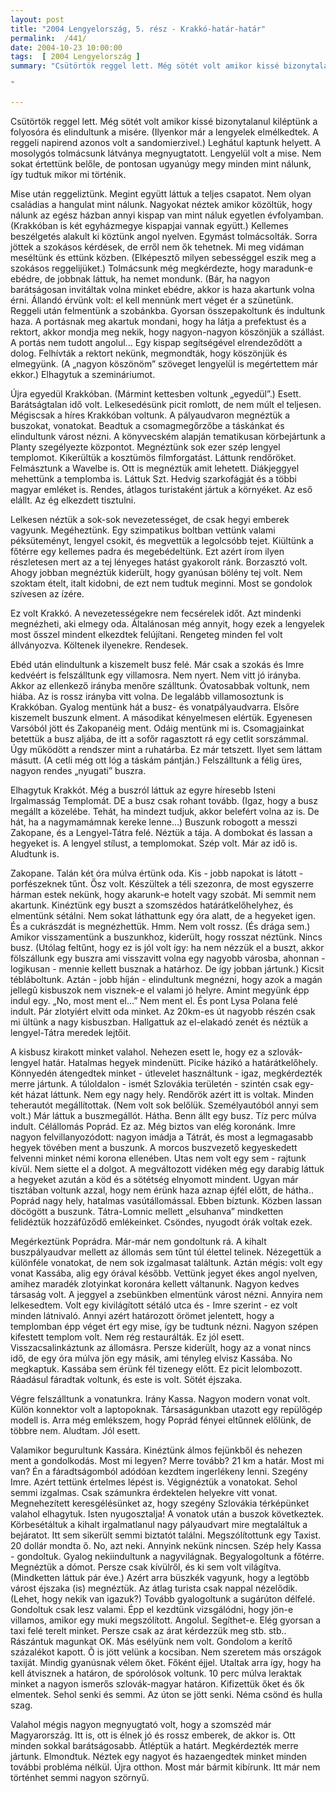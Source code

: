 ```yaml
---
layout: post
title: "2004 Lengyelország, 5. rész - Krakkó-határ-határ"
permalink:  /441/ 
date: 2004-10-23 10:00:00
tags:  [ 2004 Lengyelország ] 
summary: "Csütörtök reggel lett. Még sötét volt amikor kissé bizonytalanul kiléptünk a folyosóra és elindultunk a misére. (Ilyenkor már a lengyelek elmélkedtek. A reggeli napirend azonos volt a sandomierzivel.) Leghátul kaptunk helyett. A mosolygós tolmácsunk látványa megnyugtatott. Lengyelül volt a mise. Nem sokat értettünk belőle, de pontosan ugyanúgy megy minden mint nálunk, így tudtuk mikor mi történik.

"

---
```

Csütörtök reggel lett. Még sötét volt amikor kissé bizonytalanul kiléptünk a folyosóra és elindultunk a misére. (Ilyenkor már a lengyelek elmélkedtek. A reggeli napirend azonos volt a sandomierzivel.) Leghátul kaptunk helyett. A mosolygós tolmácsunk látványa megnyugtatott. Lengyelül volt a mise. Nem sokat értettünk belőle, de pontosan ugyanúgy megy minden mint nálunk, így tudtuk mikor mi történik.

Mise után reggeliztünk. Megint együtt láttuk a teljes csapatot. Nem olyan családias a hangulat mint nálunk. Nagyokat néztek amikor közöltük, hogy nálunk az egész házban annyi kispap van mint náluk egyetlen évfolyamban. (Krakkóban is két egyházmegye kispapjai vannak együtt.) Kellemes beszélgetés alakult ki köztünk angol nyelven. Egymást tolmácsolták. Sorra jöttek a szokásos kérdések, de erről nem ők tehetnek. Mi meg vidáman meséltünk és ettünk közben. (Elképesztő milyen sebességgel eszik meg a szokásos reggelijüket.) Tolmácsunk még megkérdezte, hogy maradunk-e ebédre, de jobbnak láttuk, ha nemet mondunk. (Bár, ha nagyon barátságosan invitáltak volna minket ebédre, akkor is haza akartunk volna érni. Állandó érvünk volt: el kell mennünk mert véget ér a szünetünk. Reggeli után felmentünk a szobánkba. Gyorsan összepakoltunk és indultunk haza. A portásnak meg akartuk mondani, hogy ha látja a prefektust és a rektort, akkor mondja meg nekik, hogy nagyon-nagyon köszönjük a szállást. A portás nem tudott angolul... Egy kispap segítségével elrendeződött a dolog. Felhívták a rektort nekünk, megmondták, hogy köszönjük és elmegyünk. (A „nagyon köszönöm” szöveget lengyelül is megértettem már ekkor.) Elhagytuk a szemináriumot.

Újra egyedül Krakkóban. (Mármint kettesben voltunk „egyedül”.) Esett. Barátságtalan idő volt. Lelkesedésünk picit romlott, de nem múlt el teljesen. Mégiscsak a híres Krakkóban voltunk. A pályaudvaron megnéztük a buszokat, vonatokat. Beadtuk a csomagmegőrzőbe a táskánkat és elindultunk várost nézni. A könyvecském alapján tematikusan körbejártunk a Planty szegélyezte központot. Megnéztünk sok ezer szép lengyel templomot. Kikerültük a kosztümös filmforgatást. Láttunk rendőröket. Felmásztunk a Wavelbe is. Ott is megnéztük amit lehetett. Diákjeggyel mehettünk a templomba is. Láttuk Szt. Hedvig szarkofágját és a többi magyar emléket is. Rendes, átlagos turistaként jártuk a környéket. Az eső elállt. Az ég elkezdett tisztulni.

Lelkesen néztük a sok-sok nevezetességet, de csak hegyi emberek vagyunk. Megéheztünk. Egy szimpatikus boltban vettünk valami péksüteményt, lengyel csokit, és megvettük a legolcsóbb tejet. Kiültünk a főtérre egy kellemes padra és megebédeltünk. Ezt azért írom ilyen részletesen mert az a tej lényeges hatást gyakorolt ránk. Borzasztó volt. Ahogy jobban megnéztük kiderült, hogy gyanúsan bölény tej volt. Nem szoktam ételt, italt kidobni, de ezt nem tudtuk meginni. Most se gondolok szívesen az ízére.

Ez volt Krakkó. A nevezetességekre nem fecsérelek időt. Azt mindenki megnézheti, aki elmegy oda. Általánosan még annyit, hogy ezek a lengyelek most ősszel mindent elkezdtek felújítani. Rengeteg minden fel volt állványozva. Költenek ilyenekre. Rendesek.

Ebéd után elindultunk a kiszemelt busz felé. Már csak a szokás és Imre kedvéért is felszálltunk egy villamosra. Nem nyert. Nem vitt jó irányba. Akkor az ellenkező irányba menőre szálltunk. Óvatosabbak voltunk, nem hiába. Az is rossz irányba vitt volna. De legalább villamosoztunk is Krakkóban. Gyalog mentünk hát a busz- és vonatpályaudvarra. Elsőre kiszemelt buszunk elment. A másodikat kényelmesen elértük. Egyenesen Varsóból jött és Zakopanéig ment. Odáig mentünk mi is. Csomagjainkat betettük a busz aljába, de itt a sofőr ragasztott rá egy cetlit sorszámmal. Úgy működött a rendszer mint a ruhatárba. Ez már tetszett. Ilyet sem láttam másutt. (A cetli még ott lóg a táskám pántján.) Felszálltunk a félig üres, nagyon rendes „nyugati” buszra.

Elhagytuk Krakkót. Még a buszról láttuk az egyre híresebb Isteni Irgalmasság Templomát. DE a busz csak rohant tovább. (Igaz, hogy a busz megállt a közelébe. Tehát, ha mindezt tudjuk, akkor belefért volna az is. De hát, ha a nagymamámnak kereke lenne...) Buszunk robogott a messzi Zakopane, és a Lengyel-Tátra felé. Néztük a tája. A dombokat és lassan a hegyeket is. A lengyel stílust, a templomokat. Szép volt. Már az idő is. Aludtunk is.

Zakopane. Talán két óra múlva értünk oda. Kis - jobb napokat is látott - porfészeknek tűnt. Ősz volt. Készültek a téli szezonra, de most egyszerre hárman estek nekünk, hogy akarunk-e hotelt vagy szobát. Mi semmit nem akartunk. Kinéztünk egy buszt a szomszédos határátkelőhelyhez, és elmentünk sétálni. Nem sokat láthattunk egy óra alatt, de a hegyeket igen. És a cukrászdát is megnézhettük. Hmm. Nem volt rossz. (És drága sem.) Amikor visszamentünk a buszunkhoz, kiderült, hogy rosszat néztünk. Nincs busz. (Utólag feltűnt, hogy ez is jól volt így: ha nem nézzük el a buszt, akkor fölszállunk egy buszra ami visszavitt volna egy nagyobb városba, ahonnan - logikusan - mennie kellett busznak a határhoz. De így jobban jártunk.) Kicsit tébláboltunk. Aztán - jobb híján - elindultunk megnézni, hogy azok a magán jellegû kisbuszok nem visznek-e el valami jó helyre. Amint megyünk épp indul egy. „No, most ment el...” Nem ment el. És pont Lysa Polana felé indult. Pár zlotyiért elvitt oda minket. Az 20km-es út nagyobb részén csak mi ültünk a nagy kisbuszban. Hallgattuk az el-elakadó zenét és néztük a lengyel-Tátra meredek lejtőit.

A kisbusz kirakott minket valahol. Nehezen esett le, hogy ez a szlovák-lengyel határ. Hatalmas hegyek mindenütt. Picike házikó a határátkelőhely. Könnyedén átengedtek minket - útlevelet használtunk - igaz, megkérdezték merre jártunk. A túloldalon - ismét Szlovákia területén - szintén csak egy-két házat láttunk. Nem egy nagy hely. Rendőrök azért itt is voltak. Minden teherautót megállítottak. (Nem volt sok belőlük. Személyautóból annyi sem volt.) Már láttuk a buszmegállót. Hátha. Benn állt egy busz. Tíz perc múlva indult. Célállomás Poprád. Ez az. Még biztos van elég koronánk. Imre nagyon felvillanyozódott: nagyon imádja a Tátrát, és most a legmagasabb hegyek tövében ment a buszunk. A morcos buszvezető kegyeskedett felvenni minket némi korona ellenében. Utas nem volt egy sem - rajtunk kívül. Nem siette el a dolgot. A megváltozott vidéken még egy darabig láttuk a hegyeket azután a köd és a sötétség elnyomott mindent. Ugyan már tisztában voltunk azzal, hogy nem érünk haza aznap éjfél előtt, de hátha.. Poprád nagy hely, hatalmas vasútállomással. Ebben bíztunk. Közben lassan döcögött a buszunk. Tátra-Lomnic mellett „elsuhanva” mindketten felidéztük hozzáfûződő emlékeinket. Csöndes, nyugodt órák voltak ezek.

Megérkeztünk Poprádra. Már-már nem gondoltunk rá. A kihalt buszpályaudvar mellett az állomás sem tűnt túl élettel telinek. Nézegettük a különféle vonatokat, de nem sok izgalmasat találtunk. Aztán mégis: volt egy vonat Kassába, alig egy órával később. Vettünk jegyet ékes angol nyelven, amihez maradék zlotyinkat koronára kellett váltanunk. Nagyon kedves társaság volt. A jeggyel a zsebünkben elmentünk várost nézni. Annyira nem lelkesedtem. Volt egy kivilágított sétáló utca és - Imre szerint - ez volt minden látnivaló. Annyi azért határozott örömet jelentett, hogy a templomban épp véget ért egy mise, így be tudtunk nézni. Nagyon szépen kifestett templom volt. Nem rég restaurálták. Ez jól esett. Visszacsalinkáztunk az állomásra. Persze kiderült, hogy az a vonat nincs idő, de egy óra múlva jön egy másik, ami tényleg elvisz Kassába. No megkaptuk. Kassába sem érünk fél tizenegy előtt. Ez picit lelombozott. Ráadásul fáradtak voltunk, és este is volt. Sötét éjszaka.

Végre felszálltunk a vonatunkra. Irány Kassa. Nagyon modern vonat volt. Külön konnektor volt a laptopoknak. Társaságunkban utazott egy repülőgép modell is. Arra még emlékszem, hogy Poprád fényei eltűnnek előlünk, de többre nem. Aludtam. Jól esett.

Valamikor begurultunk Kassára. Kinéztünk álmos fejünkből és nehezen ment a gondolkodás. Most mi legyen? Merre tovább? 21 km a határ. Most mi van? Én a fáradtságomból adódóan kezdtem ingerlékeny lenni. Szegény Imre. Azért tettünk értelmes lépést is. Végignéztük a vonatokat. Sehol semmi izgalmas. Csak számunkra érdektelen helyekre vitt vonat. Megnehezített keresgélésünket az, hogy szegény Szlovákia térképünket valahol elhagytuk. Isten nyugosztalja! A vonatok után a buszok következtek. Körbesétáltuk a kihalt irgalmatlanul nagy pályaudvart mire megtaláltuk a bejáratot. Itt sem sikerült semmi biztatót találni. Megszólítottunk egy Taxist. 20 dollár mondta ő. No, azt neki. Annyink nekünk nincsen. Szép hely Kassa - gondoltuk. Gyalog nekiindultunk a nagyvilágnak. Begyalogoltunk a főtérre. Megnéztük a dómot. Persze csak kívülről, és ki sem volt világítva. (Mindketten láttuk pár éve.) Azért arra büszkék vagyunk, hogy a legtöbb várost éjszaka (is) megnéztük. Az átlag turista csak nappal nézelődik. (Lehet, hogy nekik van igazuk?) Tovább gyalogoltunk a sugárúton délfelé. Gondoltuk csak lesz valami. Épp el kezdtünk vizsgálódni, hogy jön-e villamos, amikor egy muki megszólított. Angolul. Segíthet-e. Elég gyorsan a taxi felé terelt minket. Persze csak az árat kérdezzük meg stb. stb.. Rászántuk magunkat OK. Más esélyünk nem volt. Gondolom a kerítő százalékot kapott. Õ is jött velünk a kocsiban. Nem szeretem más országok taxiját. Mindig gyanúsnak vélem őket. Főként éjjel. Utaltak arra így, hogy ha kell átvisznek a határon, de spórolósok voltunk. 10 perc múlva leraktak minket a nagyon ismerős szlovák-magyar határon. Kifizettük őket és ők elmentek. Sehol senki és semmi. Az úton se jött senki. Néma csönd és hulla szag.

Valahol mégis nagyon megnyugtató volt, hogy a szomszéd már Magyarország. Itt is, ott is élnek jó és rossz emberek, de akkor is. Ott minden sokkal barátságosabb. Átléptük a határt. Megkérdezték merre jártunk. Elmondtuk. Néztek egy nagyot és hazaengedtek minket minden további probléma nélkül. Újra otthon. Most már bármit kibírunk. Itt már nem történhet semmi nagyon szörnyű. 